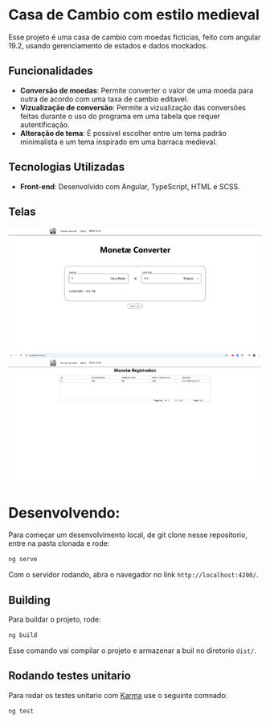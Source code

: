 # Casa de Cambio com estilo medieval

Esse projeto é uma casa de cambio com moedas ficticias, feito com angular 19.2, usando gerenciamento de estados e dados mockados.

## Funcionalidades

- **Conversão de moedas**: Permite converter o valor de uma moeda para outra de acordo com uma taxa de cambio editavel.
- **Vizualização de conversão**: Permite a vizualização das conversões feitas durante o uso do programa em uma tabela que requer autentificação.
- **Alteração de tema**: É possivel escolher entre um tema padrão minimalista e um tema inspirado em uma barraca medieval.

## Tecnologias Utilizadas

- **Front-end**: Desenvolvido com Angular, TypeScript, HTML e SCSS.

## Telas

![alt tela de conversão](./images-readme/Tela_de_conversao.png)
![alt formulario de emprestimos](./images-readme/Tabela_de_conversoes.png)

# Desenvolvendo:

Para começar um desenvolvimento local, de git clone nesse repositorio, entre na pasta clonada e rode:

```bash
ng serve
```

Com o servidor rodando, abra o navegador no link `http://localhost:4200/`.

## Building

Para buildar o projeto, rode:

```bash
ng build
```

Esse comando vai compilar o projeto e armazenar a buil no diretorio `dist/`.

## Rodando testes unitario

Para rodar os testes unitario com [Karma](https://karma-runner.github.io) use o seguinte comnado:

```bash
ng test
```
